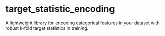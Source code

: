 # target_statistic_encoding
A lightweight library for encoding categorical features in your dataset with robust k-fold target statistics in training.
